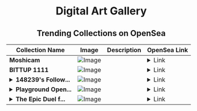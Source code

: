 <div align="center">

# Digital Art Gallery

## Trending Collections on OpenSea

| Collection Name                       | Image                                                                                     | Description                       | OpenSea Link                                                                                          |
|---------------------------------------|-------------------------------------------------------------------------------------------|-----------------------------------|--------------------------------------------------------------------------------------------------------|
| **Moshicam** | ![Image](https://i.seadn.io/s/raw/files/0fce50205cf2f37e08d155b365504363.png?w=500&auto=format?w=200&auto=format) |  | <details><summary>Link</summary>[Moshicam](https://opensea.io/collection/moshicam-4075)</details> |
| **BITTUP 1111** | ![Image](https://i.seadn.io/s/raw/files/4a64018e22ad9f1cbe20efdf29e01297.webp?w=500&auto=format?w=200&auto=format) |  | <details><summary>Link</summary>[BITTUP 1111](https://opensea.io/collection/bittup-1111-75)</details> |
| **<details><summary>148239's Follow...</summary>148239's Follower</details>** | ![Image](https://i.seadn.io/s/raw/files/19f9f090920392cc3650cbdf4361755b.png?w=500&auto=format?w=200&auto=format) |  | <details><summary>Link</summary>[148239's Follower](https://opensea.io/collection/148239-s-follower)</details> |
| **<details><summary>Playground Open...</summary>Playground Open Ticketing Ecosystem Event 12466</details>** | ![Image](https://i.seadn.io/s/raw/files/ad4b567b5e819f5eb9dc8588aeb6896f.png?w=500&auto=format?w=200&auto=format) |  | <details><summary>Link</summary>[Playground Open Ticketing Ecosystem Event 12466](https://opensea.io/collection/playground-open-ticketing-ecosystem-event-12466)</details> |
| **<details><summary>The Epic Duel f...</summary>The Epic Duel for the Giant Acorn</details>** | ![Image](https://i.seadn.io/s/raw/files/047f225182a75261cfa0a53ae19fd318.jpg?w=500&auto=format?w=200&auto=format) |  | <details><summary>Link</summary>[The Epic Duel for the Giant Acorn](https://opensea.io/collection/the-epic-duel-for-the-giant-acorn)</details> |

</div>